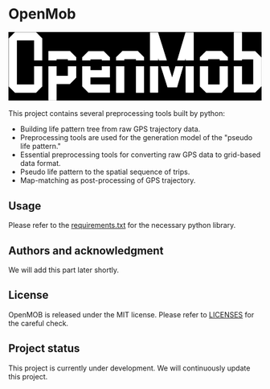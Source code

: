 # OpenMob
![Open Urban Mobility Toolkit (OpenMob)](/figures/title.png)

This project contains several preprocessing tools built by python:
* Building life pattern tree from raw GPS trajectory data.
* Preprocessing tools are used for the generation model of the "pseudo life pattern." 
* Essential preprocessing tools for converting raw GPS data to grid-based data format.
* Pseudo life pattern to the spatial sequence of trips.
* Map-matching as post-processing of GPS trajectory.


## Usage
Please refer to the [requirements.txt](requirements.txt) for the necessary python library.

## Authors and acknowledgment
We will add this part later shortly.

## License
OpenMOB is released under the MIT license. Please refer to [LICENSES](LICENSE) for the careful check.

## Project status
This project is currently under development. We will continuously update this project.